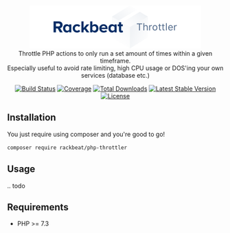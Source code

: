 <p align="center" style="text-align: center">
<img src="logo.png" alt="Rackbeat throttler" height="100" />
<br/>Throttle PHP actions to only run a set amount of times within a given timeframe.
<br/>Especially useful to avoid rate limiting, high CPU usage or DOS'ing your own services (database etc.)
</p>
    
<p align="center" style="text-align: center"> 
<a href="https://travis-ci.org/Rackbeat/php-throttler"><img src="https://img.shields.io/travis/Rackbeat/php-throttler.svg?style=flat-square" alt="Build Status"></a>
<a href="https://coveralls.io/github/Rackbeat/php-throttler"><img src="https://img.shields.io/coveralls/Rackbeat/php-throttler.svg?style=flat-square" alt="Coverage"></a>
<a href="https://packagist.org/packages/rackbeat/php-throttler"><img src="https://img.shields.io/packagist/dt/rackbeat/php-throttler.svg?style=flat-square" alt="Total Downloads"></a>
<a href="https://packagist.org/packages/rackbeat/php-throttler"><img src="https://img.shields.io/packagist/v/rackbeat/php-throttler.svg?style=flat-square" alt="Latest Stable Version"></a>
<a href="https://packagist.org/packages/rackbeat/php-throttler"><img src="https://img.shields.io/packagist/l/rackbeat/php-throttler.svg?style=flat-square" alt="License"></a>
</p>

## Installation

You just require using composer and you're good to go!

```bash
composer require rackbeat/php-throttler
```

## Usage

.. todo

## Requirements
* PHP >= 7.3
